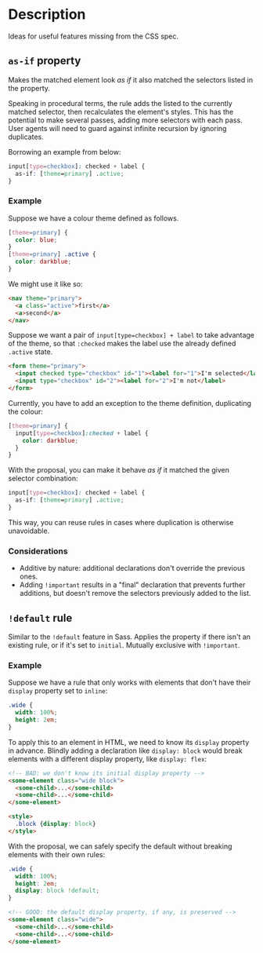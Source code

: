 # Description

Ideas for useful features missing from the CSS spec.

## `as-if` property

Makes the matched element look _as if_ it also matched the selectors listed
in the property.

Speaking in procedural terms, the rule adds the listed to the currently matched
selector, then recalculates the element's styles. This has the potential to make
several passes, adding more selectors with each pass. User agents will need to
guard against infinite recursion by ignoring duplicates.

Borrowing an example from below:

```css
input[type=checkbox]: checked + label {
  as-if: [theme=primary] .active;
}
```

### Example

Suppose we have a colour theme defined as follows.

```css
[theme=primary] {
  color: blue;
}
[theme=primary] .active {
  color: darkblue;
}
```

We might use it like so:

```html
<nav theme="primary">
  <a class="active">first</a>
  <a>second</a>
</nav>
```

Suppose we want a pair of `input[type=checkbox] + label` to take advantage of
the theme, so that `:checked` makes the label use the already defined `.active`
state.

```html
<form theme="primary">
  <input checked type="checkbox" id="1"><label for="1">I'm selected</label>
  <input type="checkbox" id="2"><label for="2">I'm not</label>
</form>
```

Currently, you have to add an exception to the theme definition, duplicating
the colour:

```css
[theme=primary] {
  input[type=checkbox]:checked + label {
    color: darkblue;
  }
}
```

With the proposal, you can make it behave _as if_ it matched the given selector
combination:

```css
input[type=checkbox]: checked + label {
  as-if: [theme=primary] .active;
}
```

This way, you can reuse rules in cases where duplication is otherwise
unavoidable.

### Considerations

* Additive by nature: additional declarations don't override the previous ones.
* Adding `!important` results in a "final" declaration that prevents further
  additions, but doesn't remove the selectors previously added to the list.

## `!default` rule

Similar to the `!default` feature in Sass. Applies the property if there isn't
an existing rule, or if it's set to `initial`. Mutually exclusive with
`!important`.

### Example

Suppose we have a rule that only works with elements that don't have their
`display` property set to `inline`:

```css
.wide {
  width: 100%;
  height: 2em;
}
```

To apply this to an element in HTML, we need to know its `display` property
in advance. Blindly adding a declaration like `display: block` would break
elements with a different display property, like `display: flex`:

```html
<!-- BAD: we don't know its initial display property -->
<some-element class="wide block">
  <some-child>...</some-child>
  <some-child>...</some-child>
</some-element>

<style>
  .block {display: block}
</style>
```

With the proposal, we can safely specify the default without breaking elements
with their own rules:

```css
.wide {
  width: 100%;
  height: 2em;
  display: block !default;
}
```

```html
<!-- GOOD: the default display property, if any, is preserved -->
<some-element class="wide">
  <some-child>...</some-child>
  <some-child>...</some-child>
</some-element>
```

